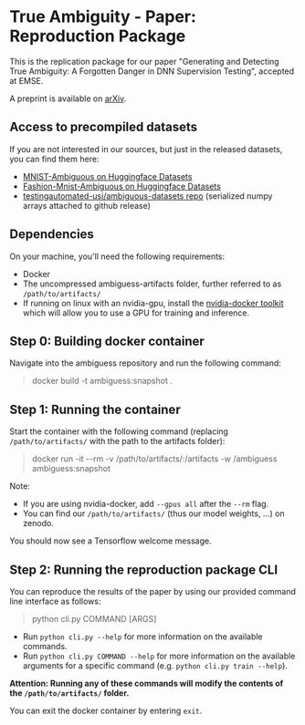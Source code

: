 # True Ambiguity - Paper: Reproduction Package
This is the replication package for our paper "Generating and Detecting True Ambiguity: A Forgotten Danger in DNN Supervision Testing", accepted at EMSE.

A preprint is available on [arXiv](https://arxiv.org/abs/2207.10495).

## Access to precompiled datasets
If you are not interested in our sources, but just in the released datasets, you can find them here:
- [MNIST-Ambiguous on Huggingface Datasets](https://huggingface.co/datasets/mweiss/mnist_ambiguous)
- [Fashion-Mnist-Ambiguous on Huggingface Datasets](https://huggingface.co/datasets/mweiss/fashion_mnist_ambiguous)
- [testingautomated-usi/ambiguous-datasets repo](https://github.com/testingautomated-usi/ambiguous-datasets) (serialized numpy arrays attached to github release)

## Dependencies
On your machine, you'll need the following requirements:
- Docker
- The uncompressed ambiguess-artifacts folder, further referred to as `/path/to/artifacts/`
- If running on linux with an nvidia-gpu, install the [nvidia-docker toolkit](https://github.com/NVIDIA/nvidia-docker)
  which will allow you to use a GPU for training and inference.

## Step 0: Building docker container
Navigate into the ambiguess repository and run the following command:
> docker build -t ambiguess:snapshot .

## Step 1: Running the container
Start the container with the following command (replacing `/path/to/artifacts/` with the path to the artifacts folder):
> docker run -it --rm -v /path/to/artifacts/:/artifacts -w /ambiguess ambiguess:snapshot

Note: 
- If you are using nvidia-docker, add `--gpus all` after the `--rm` flag.
- You can find our `/path/to/artifacts/` (thus our model weights, ...) on zenodo.

You should now see a Tensorflow welcome message.

## Step 2: Running the reproduction package CLI

You can reproduce the results of the paper by using our provided command line interface as follows:

> python cli.py COMMAND [ARGS]

- Run `python cli.py --help` for more information on the available commands.
- Run `python cli.py COMMAND --help` for more information on the available arguments for a specific command
(e.g. `python cli.py train --help`).

**Attention: Running any of these commands will modify the contents of the `/path/to/artifacts/` folder.**

You can exit the docker container by entering `exit`.
